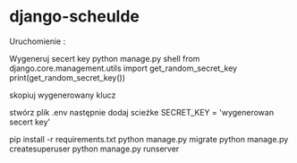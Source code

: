 # django-scheulde

Uruchomienie :

Wygeneruj secert key
python manage.py shell
from django.core.management.utils import get_random_secret_key
print(get_random_secret_key())

skopiuj wygenerowany klucz

stwórz plik .env następnie dodaj scieżke
SECRET_KEY = 'wygenerowan secert key'

>
pip install -r requirements.txt
python manage.py migrate
python manage.py createsuperuser
python manage.py runserver
